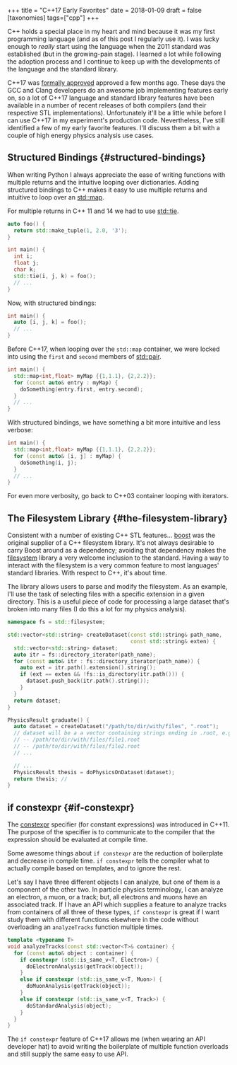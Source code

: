 +++
title = "C++17 Early Favorites"
date = 2018-01-09
draft = false
[taxonomies]
tags=["cpp"]
+++

C++ holds a special place in my heart and mind because it was my first
programming language (and as of this post I regularly use it). I was
lucky enough to _really_ start using the language when the 2011
standard was established (but in the growing-pain stage). I learned a
lot while following the adoption process and I continue to keep up
with the developments of the language and the standard library.

C++17 was [formally
approved](https://herbsutter.com/2017/09/06/c17-is-formally-approved/)
approved a few months ago. These days the GCC and Clang developers do
an awesome job implementing features early on, so a lot of C++17
language and standard library features have been available in a number
of recent releases of both compilers (and their respective STL
implementations). Unfortunately it'll be a little while before I can
use C++17 in my experiment's production code. Nevertheless, I've still
identified a few of my early favorite features. I'll discuss them a
bit with a couple of high energy physics analysis use cases.


## Structured Bindings {#structured-bindings}

When writing Python I always appreciate the ease of writing functions
with multiple returns and the intuitive looping over dictionaries.
Adding structured bindings to C++ makes it easy to use multiple
returns and intuitive to loop over an
[std::map](http://en.cppreference.com/w/cpp/container/map).

For multiple returns in C++ 11 and 14 we had to use [std::tie](http://en.cppreference.com/w/cpp/utility/tuple/tie).

```C++
auto foo() {
  return std::make_tuple(1, 2.0, '3');
}

int main() {
  int i;
  float j;
  char k;
  std::tie(i, j, k) = foo();
  // ...
}
```

Now, with structured bindings:

```C++
int main() {
  auto [i, j, k] = foo();
  // ...
}
```

Before C++17, when looping over the `std::map` container, we were
locked into using the `first` and `second` members of [std::pair](http://en.cppreference.com/w/cpp/utility/pair).

```C++
int main() {
  std::map<int,float> myMap {{1,1.1}, {2,2.2}};
  for (const auto& entry : myMap) {
    doSomething(entry.first, entry.second);
  }
  // ...
}
```

With structured bindings, we have something a bit more intuitive
and less verbose:

```C++
int main() {
  std::map<int,float> myMap {{1,1.1}, {2,2.2}};
  for (const auto& [i, j] : myMap) {
    doSomething(i, j);
  }
  // ...
}
```

For even more verbosity, go back to C++03 container looping with
iterators.


## The Filesystem Library {#the-filesystem-library}

Consistent with a number of existing C++ STL features...  [boost](https://www.boost.org)
was the original supplier of a C++ filesystem library. It's not
always desirable to carry Boost around as a dependency; avoiding
that dependency makes the [filesystem](http://en.cppreference.com/w/cpp/filesystem) library a very welcome
inclusion to the standard. Having a way to interact with the
filesystem is a very common feature to most languages' standard
libraries. With respect to C++, it's about time.

The library allows users to parse and modify the filesystem. As an
example, I'll use the task of selecting files with a specific
extension in a given directory. This is a useful piece of code for
processing a large dataset that's broken into many files (I do
this a lot for my physics analysis).

```C++
namespace fs = std::filesystem;

std::vector<std::string> createDataset(const std::string& path_name,
                                       const std::string& exten) {
  std::vector<std::string> dataset;
  auto itr = fs::directory_iterator(path_name);
  for (const auto& itr : fs::directory_iterator(path_name)) {
    auto ext = itr.path().extension().string();
    if (ext == exten && !fs::is_directory(itr.path())) {
      dataset.push_back(itr.path().string());
    }
  }
  return dataset;
}

PhysicsResult graduate() {
  auto dataset = createDataset("/path/to/dir/with/files", ".root");
  // dataset will be a a vector containing strings ending in .root, e.g.
  // -- /path/to/dir/with/files/file1.root
  // -- /path/to/dir/with/files/file2.root
  // ...

  // ...
  PhysicsResult thesis = doPhysicsOnDataset(dataset);
  return thesis; //
}
```


## if constexpr {#if-constexpr}

The [constexpr](http://en.cppreference.com/w/cpp/language/constexpr) specifier (for constant expressions) was introduced
in C++11. The purpose of the specifier is to communicate to the
compiler that the expression should be evaluated at compile time.

Some awesome things about `if constexpr` are the reduction of
boilerplate and decrease in compile time. `if constexpr` tells the
compiler what to actually compile based on templates, and to
ignore the rest.

Let's say I have three different objects I can analyze, but one of
them is a component of the other two. In particle physics
terminology, I can analyze an electron, a muon, or a track; but,
all electrons and muons have an associated track. If I have an API
which supplies a feature to analyze tracks from containers of all
three of these types, `if constexpr` is great if I want study them
with different functions elsewhere in the code without overloading
an `analyzeTracks` function multiple times.

```C++
template <typename T>
void analyzeTracks(const std::vector<T>& container) {
  for (const auto& object : container) {
    if constexpr (std::is_same_v<T, Electron>) {
      doElectronAnalysis(getTrack(object));
    }
    else if constexpr (std::is_same_v<T, Muon>) {
      doMuonAnalysis(getTrack(object));
    }
    else if constexpr (std::is_same_v<T, Track>) {
      doStandardAnalysis(object);
    }
  }
}
```

The `if constexpr` feature of C++17 allows me (when wearing an API
developer hat) to avoid writing the boilerplate of multiple
function overloads and still supply the same easy to use API.
